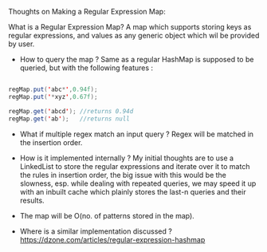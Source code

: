 Thoughts on Making a Regular Expression Map:

What is a Regular Expression Map? A map which supports storing keys as regular expressions, and values as any generic object which wil be provided by user.

* How to query the map ? Same as a regular HashMap is supposed to be queried, but with the following features :
```java

regMap.put('abc*',0.94f);
regMap.put('*xyz',0.67f);

regMap.get('abcd'); //returns 0.94d
regMap.get('ab');   //returns null

```
* What if multiple regex match an input query ? Regex will be matched in the insertion order.

* How is it implemented internally ? My initial thoughts are to use a LinkedList to store the regular expressions and iterate over it to match the rules in insertion order, the big issue with this would be the slowness, esp. while dealing with repeated queries, we may speed it up with an inbuilt cache which plainly stores the last-n queries and their results.

* The map will be O(no. of patterns stored in the map).

* Where is a similar implementation discussed ?
  https://dzone.com/articles/regular-expression-hashmap
  













